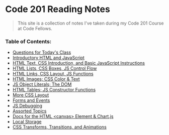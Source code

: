 # Code 201 Reading Notes
> This site is a collection of notes I've taken during my Code 201 Course at Code Fellows. 

### Table of Contents:
- [Questions for Today's Class](class-questions.md)
- [Introductory HTML and JavaScript](class-01.md)
- [HTML Text, CSS Introduction, and Basic JavaScript Instructions](class-02.md)
- [HTML Lists, CSS Boxes, JS Control Flow](class-03.md)
- [HTML Links, CSS Layout, JS Functions]()
- [HTML Images; CSS Color & Text]()
- [JS Object Literals; The DOM]()
- [HTML Tables; JS Constructor Functions]()
- [More CSS Layout]()
- [Forms and Events]()
- [JS Debugging]()
- [Assorted Topics]()
- [Docs for the HTML \<canvas> Element & Chart.js]()
- [Local Storage]()
- [CSS Transforms, Transitions, and Animations]()

